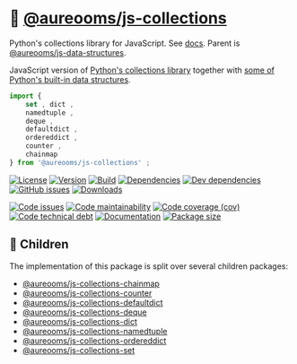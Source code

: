 :school_satchel: [@aureooms/js-collections](https://aureooms.github.io/js-collections)
==

Python's collections library for JavaScript.
See [docs](https://aureooms.github.io/js-collections).
Parent is [@aureooms/js-data-structures](https://github.com/aureooms/js-data-structures).

JavaScript version of
[Python's collections library](https://docs.python.org/3.6/library/collections.html)
together with
[some of Python's built-in data structures](https://docs.python.org/3/library/stdtypes.html).

```js
import {
	set , dict ,
	namedtuple ,
	deque ,
	defaultdict ,
	ordereddict ,
	counter ,
	chainmap
} from '@aureooms/js-collections' ;
```

[![License](https://img.shields.io/github/license/aureooms/js-collections.svg)](https://raw.githubusercontent.com/aureooms/js-collections/main/LICENSE)
[![Version](https://img.shields.io/npm/v/@aureooms/js-collections.svg)](https://www.npmjs.org/package/@aureooms/js-collections)
[![Build](https://img.shields.io/travis/aureooms/js-collections/main.svg)](https://travis-ci.org/aureooms/js-collections/branches)
[![Dependencies](https://img.shields.io/david/aureooms/js-collections.svg)](https://david-dm.org/aureooms/js-collections)
[![Dev dependencies](https://img.shields.io/david/dev/aureooms/js-collections.svg)](https://david-dm.org/aureooms/js-collections?type=dev)
[![GitHub issues](https://img.shields.io/github/issues/aureooms/js-collections.svg)](https://github.com/aureooms/js-collections/issues)
[![Downloads](https://img.shields.io/npm/dm/@aureooms/js-collections.svg)](https://www.npmjs.org/package/@aureooms/js-collections)

[![Code issues](https://img.shields.io/codeclimate/issues/aureooms/js-collections.svg)](https://codeclimate.com/github/aureooms/js-collections/issues)
[![Code maintainability](https://img.shields.io/codeclimate/maintainability/aureooms/js-collections.svg)](https://codeclimate.com/github/aureooms/js-collections/trends/churn)
[![Code coverage (cov)](https://img.shields.io/codecov/c/gh/aureooms/js-collections/main.svg)](https://codecov.io/gh/aureooms/js-collections)
[![Code technical debt](https://img.shields.io/codeclimate/tech-debt/aureooms/js-collections.svg)](https://codeclimate.com/github/aureooms/js-collections/trends/technical_debt)
[![Documentation](https://aureooms.github.io/js-collections//badge.svg)](https://aureooms.github.io/js-collections//source.html)
[![Package size](https://img.shields.io/bundlephobia/minzip/@aureooms/js-collections)](https://bundlephobia.com/result?p=@aureooms/js-collections)

## :baby: Children

The implementation of this package is split over several children packages:

  - [@aureooms/js-collections-chainmap](https://github.com/aureooms/js-collections-chainmap)
  - [@aureooms/js-collections-counter](https://github.com/aureooms/js-collections-counter)
  - [@aureooms/js-collections-defaultdict](https://github.com/aureooms/js-collections-defaultdict)
  - [@aureooms/js-collections-deque](https://github.com/aureooms/js-collections-deque)
  - [@aureooms/js-collections-dict](https://github.com/aureooms/js-collections-dict)
  - [@aureooms/js-collections-namedtuple](https://github.com/aureooms/js-collections-namedtuple)
  - [@aureooms/js-collections-ordereddict](https://github.com/aureooms/js-collections-ordereddict)
  - [@aureooms/js-collections-set](https://github.com/aureooms/js-collections-set)
